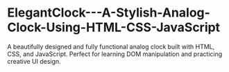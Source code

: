 # ElegantClock---A-Stylish-Analog-Clock-Using-HTML-CSS-JavaScript
A beautifully designed and fully functional analog clock built with HTML, CSS, and JavaScript. Perfect for learning DOM manipulation and practicing creative UI design.

